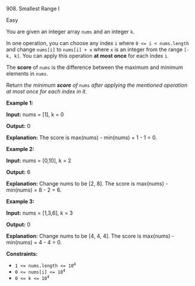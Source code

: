 908\. Smallest Range I

Easy

You are given an integer array `nums` and an integer `k`.

In one operation, you can choose any index `i` where `0 <= i < nums.length` and change `nums[i]` to `nums[i] + x` where `x` is an integer from the range `[-k, k]`. You can apply this operation **at most once** for each index `i`.

The **score** of `nums` is the difference between the maximum and minimum elements in `nums`.

Return _the minimum **score** of_ `nums` _after applying the mentioned operation at most once for each index in it_.

**Example 1:**

**Input:** nums = [1], k = 0

**Output:** 0

**Explanation:** The score is max(nums) - min(nums) = 1 - 1 = 0.

**Example 2:**

**Input:** nums = [0,10], k = 2

**Output:** 6

**Explanation:** Change nums to be [2, 8]. The score is max(nums) - min(nums) = 8 - 2 = 6.

**Example 3:**

**Input:** nums = [1,3,6], k = 3

**Output:** 0

**Explanation:** Change nums to be [4, 4, 4]. The score is max(nums) - min(nums) = 4 - 4 = 0.

**Constraints:**

*   <code>1 <= nums.length <= 10<sup>4</sup></code>
*   <code>0 <= nums[i] <= 10<sup>4</sup></code>
*   <code>0 <= k <= 10<sup>4</sup></code>